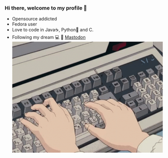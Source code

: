 ### Hi there, welcome to my profile 👋

- Opensource addicted
- Fedora user 
- Love to code in Java☕, Python🐍 and C.
- Following my dream 💻 🌈
<a rel="me" href="https://mastodon.uno/@jacopoesposito">Mastodon</a>
![](https://github.com/jacopoesposito/jacopoesposito/blob/main/gif.gif)



<!--
**jacopoesposito/jacopoesposito** is a ✨ _special_ ✨ repository because its `README.md` (this file) appears on your GitHub profile.

Here are some ideas to get you started:

- 🔭 I’m currently working on ...
- 🌱 I’m currently learning ...
- 👯 I’m looking to collaborate on ...
- 🤔 I’m looking for help with ...
- 💬 Ask me about ...
- 📫 How to reach me: ...
- 😄 Pronouns: ...
- ⚡ Fun fact: ...
-->
